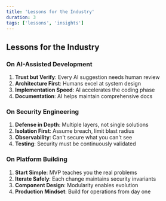 ```yaml
---
title: 'Lessons for the Industry'
duration: 3
tags: ['lessons', 'insights']
---
```


## Lessons for the Industry

### On AI-Assisted Development

1. **Trust but Verify**: Every AI suggestion needs human review
2. **Architecture First**: Humans excel at system design
3. **Implementation Speed**: AI accelerates the coding phase
4. **Documentation**: AI helps maintain comprehensive docs

### On Security Engineering

1. **Defense in Depth**: Multiple layers, not single solutions
2. **Isolation First**: Assume breach, limit blast radius
3. **Observability**: Can't secure what you can't see
4. **Testing**: Security must be continuously validated

### On Platform Building

1. **Start Simple**: MVP teaches you the real problems
2. **Iterate Safely**: Each change maintains security invariants
3. **Component Design**: Modularity enables evolution
4. **Production Mindset**: Build for operations from day one
